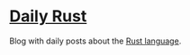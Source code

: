 # [Daily Rust](http://daily-rust.github.io)

Blog with daily posts about the [Rust language](https://www.rust-lang.org/). 
